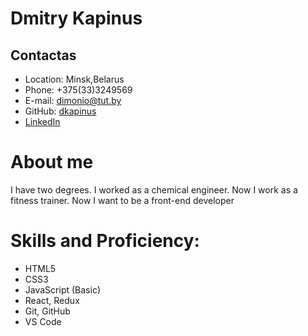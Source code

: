 <!-- Заголовки -->
# Dmitry Kapinus
## Contactas
<!-- Списки -->
* Location: Minsk,Belarus
* Phone: +375(33)3249569
* E-mail: dimonio@tut.by
* GitHub: [dkapinus]( https://github.com/dkapinus) 
* [LinkedIn ](https://www.linkedin.com/in/dmitry-kapinus-776298249/)

# About me
I have two degrees.
I worked as a chemical engineer. Now I work as a fitness trainer. Now I want to be a front-end developer

# Skills and Proficiency:
* HTML5
* CSS3
* JavaScript (Basic)
* React, Redux
* Git, GitHub
* VS Code
